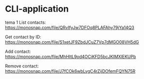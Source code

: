 # CLI-application

tema 1
List contacts: https://monosnap.com/file/QRvIfyJw7DFOq8PLAFAhy79jYa14Q3

Get contact by ID: https://monosnap.com/file/S1xetJF9ZbdJCuZ7Vp7dMGO08VH5dG

Add contact: https://monosnap.com/file/MhHItL9od4OCiKFD5bcJKIMXlEKUPb

Remove contact: https://monosnap.com/file/J7fCOk6wbLvgC4rZijDOfemFQYN75R
